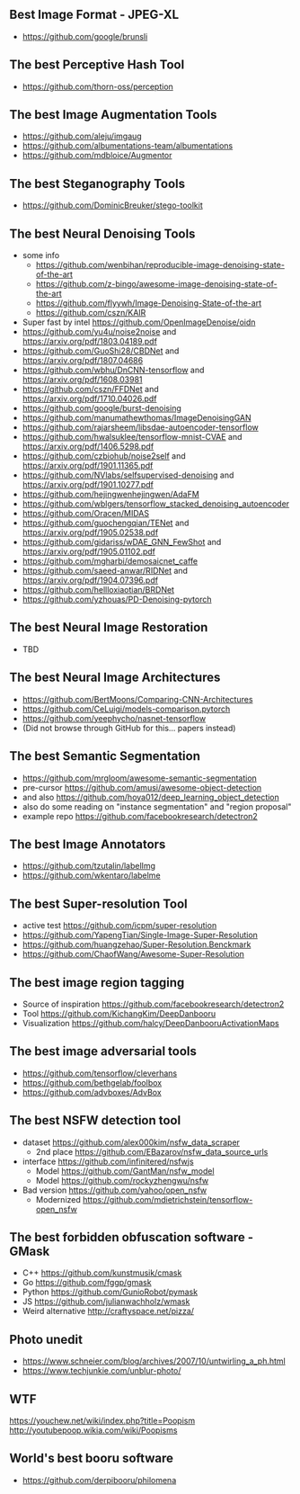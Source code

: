 ## Best Image Format - JPEG-XL
- https://github.com/google/brunsli

## The best Perceptive Hash Tool
- https://github.com/thorn-oss/perception

## The best Image Augmentation Tools
- https://github.com/aleju/imgaug
- https://github.com/albumentations-team/albumentations
- https://github.com/mdbloice/Augmentor

## The best Steganography Tools
- https://github.com/DominicBreuker/stego-toolkit

## The best Neural Denoising Tools
- some info
  - https://github.com/wenbihan/reproducible-image-denoising-state-of-the-art
  - https://github.com/z-bingo/awesome-image-denoising-state-of-the-art
  - https://github.com/flyywh/Image-Denoising-State-of-the-art
  - https://github.com/cszn/KAIR
- Super fast by intel https://github.com/OpenImageDenoise/oidn
- https://github.com/yu4u/noise2noise and https://arxiv.org/pdf/1803.04189.pdf
- https://github.com/GuoShi28/CBDNet and https://arxiv.org/pdf/1807.04686
- https://github.com/wbhu/DnCNN-tensorflow and https://arxiv.org/pdf/1608.03981
- https://github.com/cszn/FFDNet and https://arxiv.org/pdf/1710.04026.pdf
- https://github.com/google/burst-denoising
- https://github.com/manumathewthomas/ImageDenoisingGAN
- https://github.com/rajarsheem/libsdae-autoencoder-tensorflow
- https://github.com/hwalsuklee/tensorflow-mnist-CVAE and https://arxiv.org/pdf/1406.5298.pdf
- https://github.com/czbiohub/noise2self and https://arxiv.org/pdf/1901.11365.pdf
- https://github.com/NVlabs/selfsupervised-denoising and https://arxiv.org/pdf/1901.10277.pdf
- https://github.com/hejingwenhejingwen/AdaFM
- https://github.com/wblgers/tensorflow_stacked_denoising_autoencoder
- https://github.com/Oracen/MIDAS
- https://github.com/guochengqian/TENet and https://arxiv.org/pdf/1905.02538.pdf
- https://github.com/gidariss/wDAE_GNN_FewShot and https://arxiv.org/pdf/1905.01102.pdf
- https://github.com/mgharbi/demosaicnet_caffe
- https://github.com/saeed-anwar/RIDNet and https://arxiv.org/pdf/1904.07396.pdf
- https://github.com/hellloxiaotian/BRDNet
- https://github.com/yzhouas/PD-Denoising-pytorch

## The best Neural Image Restoration
- TBD

## The best Neural Image Architectures
- https://github.com/BertMoons/Comparing-CNN-Architectures
- https://github.com/CeLuigi/models-comparison.pytorch
- https://github.com/yeephycho/nasnet-tensorflow
- (Did not browse through GitHub for this... papers instead)

## The best Semantic Segmentation
  - https://github.com/mrgloom/awesome-semantic-segmentation
  - pre-cursor https://github.com/amusi/awesome-object-detection
  - and also https://github.com/hoya012/deep_learning_object_detection
  - also do some reading on "instance segmentation" and "region proposal"
  - example repo https://github.com/facebookresearch/detectron2

## The best Image Annotators
- https://github.com/tzutalin/labelImg
- https://github.com/wkentaro/labelme

## The best Super-resolution Tool
- active test https://github.com/icpm/super-resolution
- https://github.com/YapengTian/Single-Image-Super-Resolution
- https://github.com/huangzehao/Super-Resolution.Benckmark
- https://github.com/ChaofWang/Awesome-Super-Resolution

## The best image region tagging
- Source of inspiration https://github.com/facebookresearch/detectron2
- Tool https://github.com/KichangKim/DeepDanbooru
- Visualization https://github.com/halcy/DeepDanbooruActivationMaps

## The best image adversarial tools
- https://github.com/tensorflow/cleverhans
- https://github.com/bethgelab/foolbox
- https://github.com/advboxes/AdvBox

## The best NSFW detection tool
- dataset https://github.com/alex000kim/nsfw_data_scraper
  - 2nd place https://github.com/EBazarov/nsfw_data_source_urls
- interface https://github.com/infinitered/nsfwjs
  - Model https://github.com/GantMan/nsfw_model
  - Model https://github.com/rockyzhengwu/nsfw
- Bad version https://github.com/yahoo/open_nsfw
  - Modernized https://github.com/mdietrichstein/tensorflow-open_nsfw

## The best forbidden obfuscation software - GMask
- C++ https://github.com/kunstmusik/cmask
- Go https://github.com/fggp/gmask
- Python https://github.com/GunioRobot/pymask
- JS https://github.com/julianwachholz/wmask
- Weird alternative http://craftyspace.net/pizza/

## Photo unedit
- https://www.schneier.com/blog/archives/2007/10/untwirling_a_ph.html
- https://www.techjunkie.com/unblur-photo/

## WTF
https://youchew.net/wiki/index.php?title=Poopism
http://youtubepoop.wikia.com/wiki/Poopisms

## World's best booru software
- https://github.com/derpibooru/philomena
